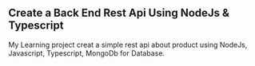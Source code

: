 ## Create a Back End Rest Api Using NodeJs & Typescript

My Learning project creat a simple rest api about product using NodeJs, Javascript, Typescript, MongoDb for Database.

